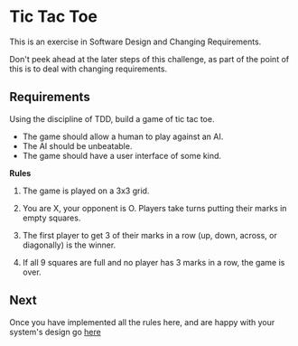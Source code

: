 # Tic Tac Toe

This is an exercise in Software Design and Changing Requirements.

Don't peek ahead at the later steps of this challenge, as part of the point of this is to deal with changing requirements.

## Requirements

Using the discipline of TDD, build a game of tic tac toe.

* The game should allow a human to play against an AI.
* The AI should be unbeatable.
* The game should have a user interface of some kind.

**Rules**

1. The game is played on a 3x3 grid.

2. You are X, your opponent is O. Players take turns putting their marks in empty squares.

3. The first player to get 3 of their marks in a row (up, down, across, or diagonally) is the winner.

4. If all 9 squares are full and no player has 3 marks in a row, the game is over. 

## Next

Once you have implemented all the rules here, and are happy with your system's design go [here](./part2.md)

